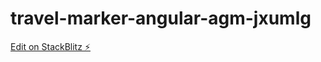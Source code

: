# travel-marker-angular-agm-jxumlg

[Edit on StackBlitz ⚡️](https://stackblitz.com/edit/travel-marker-angular-agm-jxumlg)